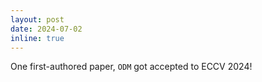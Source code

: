 ```yaml
---
layout: post
date: 2024-07-02
inline: true
---
```

One first-authored paper, `ODM` got accepted to ECCV 2024!
